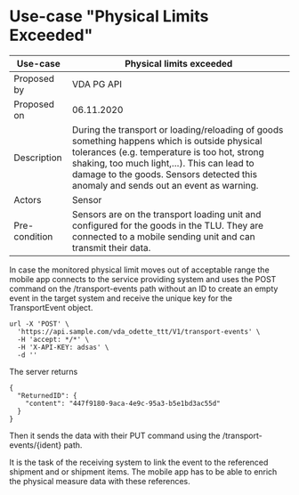 # Use-case "Physical Limits Exceeded"

Use-case|Physical limits exceeded
---------------------|---------------------------------
Proposed by |VDA PG API
Proposed on |06.11.2020
Description |During the transport or loading/reloading of goods something happens which is outside physical tolerances (e.g. temperature is too hot, strong shaking, too much light,…). This can lead to damage to the goods. Sensors detected this anomaly and sends out an event as warning.   
Actors | Sensor
Pre-condition | Sensors are on the transport loading unit and configured for the goods in the TLU. They are connected to a mobile sending unit and can transmit their data.


  
  
  


In case the monitored physical limit moves out of acceptable range the mobile app connects to the service providing system and uses the POST command on the /transport-events path without an ID to create an empty event in the target system and receive the unique key for the TransportEvent object.
```
url -X 'POST' \
  'https://api.sample.com/vda_odette_ttt/V1/transport-events' \
  -H 'accept: */*' \
  -H 'X-API-KEY: adsas' \
  -d ''
```  
The server returns
```
{
  "ReturnedID": {
    "content": "447f9180-9aca-4e9c-95a3-b5e1bd3ac55d"
  }
}
```
Then it sends the data with their PUT command using the /transport-events/{ident} path.



It is the task of the receiving system to link the event to the referenced shipment and or shipment items. The mobile app has to be able to enrich the physical measure data with these references.

